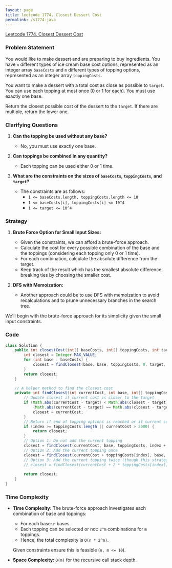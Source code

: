 ```yaml
---
layout: page
title: leetcode 1774. Closest Dessert Cost
permalink: /s1774-java
---
```

[Leetcode 1774. Closest Dessert Cost](https://algoadvance.github.io/algoadvance/l1774)
### Problem Statement

You would like to make dessert and are preparing to buy ingredients. You have `n` different types of ice cream base cost options, represented as an integer array `baseCosts` and `m` different types of topping options, represented as an integer array `toppingCosts`.

You want to make a dessert with a total cost as close as possible to `target`. You can use each topping at most once (0 or 1 for each). You must use exactly one base.

Return the closest possible cost of the dessert to the `target`. If there are multiple, return the lower one.

### Clarifying Questions

1. **Can the topping be used without any base?**
   - No, you must use exactly one base.

2. **Can toppings be combined in any quantity?**
   - Each topping can be used either 0 or 1 time.

3. **What are the constraints on the sizes of `baseCosts`, `toppingCosts`, and `target`?**
   - The constraints are as follows:
     - `1 <= baseCosts.length, toppingCosts.length <= 10`
     - `1 <= baseCosts[i], toppingCosts[i] <= 10^4`
     - `1 <= target <= 10^4`

### Strategy

1. **Brute Force Option for Small Input Sizes:**
   - Given the constraints, we can afford a brute-force approach.
   - Calculate the cost for every possible combination of the base and the toppings (considering each topping only 0 or 1 time).
   - For each combination, calculate the absolute difference from the target.
   - Keep track of the result which has the smallest absolute difference, breaking ties by choosing the smaller cost.

2. **DFS with Memoization:**
   - Another approach could be to use DFS with memoization to avoid recalculations and to prune unnecessary branches in the search tree.

We'll begin with the brute-force approach for its simplicity given the small input constraints.

### Code

```java
class Solution {
    public int closestCost(int[] baseCosts, int[] toppingCosts, int target) {
        int closest = Integer.MAX_VALUE;
        for (int base : baseCosts) {
            closest = findClosest(base, base, toppingCosts, 0, target, closest);
        }
        return closest;
    }

    // A helper method to find the closest cost
    private int findClosest(int currentCost, int base, int[] toppingCosts, int index, int target, int closest) {
        // Update closest if current cost is closer to the target
        if (Math.abs(currentCost - target) < Math.abs(closest - target) ||
            (Math.abs(currentCost - target) == Math.abs(closest - target) && currentCost < closest)) {
            closest = currentCost;
        }
        // Return if end of topping options is reached or if current cost surpasses a large threshold (for optimization)
        if (index >= toppingCosts.length || currentCost > 2000) {
            return closest;
        }
        // Option 1: Do not add the current topping
        closest = findClosest(currentCost, base, toppingCosts, index + 1, target, closest);
        // Option 2: Add the current topping once
        closest = findClosest(currentCost + toppingCosts[index], base, toppingCosts, index + 1, target, closest);
        // Option 3: Add the current topping twice (though this strategy didn't specify twice, we consider 0 or 1)
        // closest = findClosest(currentCost + 2 * toppingCosts[index], base, toppingCosts, index + 1, target, closest);
        
        return closest;
    }
}
```

### Time Complexity

- **Time Complexity:** The brute-force approach investigates each combination of base and toppings:
  - For each base: `n` bases.
  - Each topping can be selected or not: `2^m` combinations for `m` toppings.
  - Hence, the total complexity is `O(n * 2^m)`.
  
  Given constraints ensure this is feasible (`n, m <= 10`).

- **Space Complexity:** `O(m)` for the recursive call stack depth.